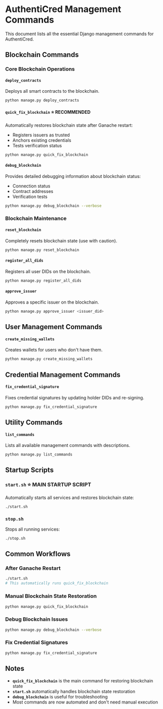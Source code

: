# AuthentiCred Management Commands

This document lists all the essential Django management commands for AuthentiCred.

## Blockchain Commands

### Core Blockchain Operations

#### `deploy_contracts`
Deploys all smart contracts to the blockchain.
```bash
python manage.py deploy_contracts
```

#### `quick_fix_blockchain` ⭐ **RECOMMENDED**
Automatically restores blockchain state after Ganache restart:
- Registers issuers as trusted
- Anchors existing credentials
- Tests verification status
```bash
python manage.py quick_fix_blockchain
```

#### `debug_blockchain`
Provides detailed debugging information about blockchain status:
- Connection status
- Contract addresses
- Verification tests
```bash
python manage.py debug_blockchain --verbose
```

### Blockchain Maintenance

#### `reset_blockchain`
Completely resets blockchain state (use with caution).
```bash
python manage.py reset_blockchain
```

#### `register_all_dids`
Registers all user DIDs on the blockchain.
```bash
python manage.py register_all_dids
```

#### `approve_issuer`
Approves a specific issuer on the blockchain.
```bash
python manage.py approve_issuer <issuer_did>
```

## User Management Commands

#### `create_missing_wallets`
Creates wallets for users who don't have them.
```bash
python manage.py create_missing_wallets
```

## Credential Management Commands

#### `fix_credential_signature`
Fixes credential signatures by updating holder DIDs and re-signing.
```bash
python manage.py fix_credential_signature
```

## Utility Commands

#### `list_commands`
Lists all available management commands with descriptions.
```bash
python manage.py list_commands
```

## Startup Scripts

### `start.sh` ⭐ **MAIN STARTUP SCRIPT**
Automatically starts all services and restores blockchain state:
```bash
./start.sh
```

### `stop.sh`
Stops all running services:
```bash
./stop.sh
```

## Common Workflows

### After Ganache Restart
```bash
./start.sh
# This automatically runs quick_fix_blockchain
```

### Manual Blockchain State Restoration
```bash
python manage.py quick_fix_blockchain
```

### Debug Blockchain Issues
```bash
python manage.py debug_blockchain --verbose
```

### Fix Credential Signatures
```bash
python manage.py fix_credential_signature
```

## Notes

- **`quick_fix_blockchain`** is the main command for restoring blockchain state
- **`start.sh`** automatically handles blockchain state restoration
- **`debug_blockchain`** is useful for troubleshooting
- Most commands are now automated and don't need manual execution
